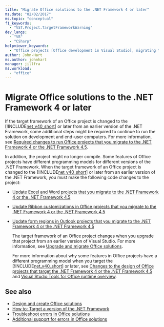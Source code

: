 ```yaml
---
title: "Migrate Office solutions to the .NET Framework 4 or later"
ms.date: "02/02/2017"
ms.topic: "conceptual"
f1_keywords:
  - "VST.Project.TargetFrameworkWarning"
dev_langs:
  - "VB"
  - "CSharp"
helpviewer_keywords:
  - "Office projects [Office development in Visual Studio], migrating to .NET Framework 4"
author: John-Hart
ms.author: johnhart
manager: jillfra
ms.workload:
  - "office"
---
```

# Migrate Office solutions to the .NET Framework 4 or later
  If the target framework of an Office project is changed to the [!INCLUDE[net_v40_short](../sharepoint/includes/net-v40-short-md.md)] or later from an earlier version of the .NET Framework, some additional steps might be required to continue to run the solution on development and end-user computers. For more information, see [Required changes to run Office projects that you migrate to the .NET Framework 4 or the .NET Framework 4.5](../vsto/required-changes-to-run-office-projects-that-you-migrate-to-the-dotnet-framework-4-or-the-dotnet-framework-4-5.md).

 In addition, the project might no longer compile. Some features of Office projects have different programming models for different versions of the .NET Framework. When the target framework of an Office project is changed to the [!INCLUDE[net_v40_short](../sharepoint/includes/net-v40-short-md.md)] or later from an earlier version of the .NET Framework, you must make the following code changes to the project:

- [Update Excel and Word projects that you migrate to the .NET Framework 4 or the .NET Framework 4.5](../vsto/updating-excel-and-word-projects-that-you-migrate-to-the-dotnet-framework-4-or-the-dotnet-framework-4-5.md)

- [Update Ribbon customizations in Office projects that you migrate to the .NET Framework 4 or the .NET Framework 4.5](/visualstudio/vsto/update-ribbon-customizations-in-office-projects-to-migrate-to-dotnet-framework-4-or-4-5)

- [Update form regions in Outlook projects that you migrate to the .NET Framework 4 or the .NET Framework 4.5](../vsto/updating-form-regions-in-outlook-projects-that-you-migrate-to-the-dotnet-framework-4-or-the-dotnet-framework-4-5.md)

  The target framework of an Office project changes when you upgrade that project from an earlier version of Visual Studio. For more information, see [Upgrade and migrate Office solutions](../vsto/upgrading-and-migrating-office-solutions.md).

  For more information about why some features in Office projects have a different programming model when you target the [!INCLUDE[net_v40_short](../sharepoint/includes/net-v40-short-md.md)] or later, see [Changes to the design of Office projects that target the .NET Framework 4 or the .NET Framework 4.5](../vsto/changes-to-the-design-of-office-projects-that-target-the-dotnet-framework-4-or-the-dotnet-framework-4-5.md) and [Visual Studio Tools for Office runtime overview](../vsto/visual-studio-tools-for-office-runtime-overview.md).

## See also
- [Design and create Office solutions](../vsto/designing-and-creating-office-solutions.md)
- [How to: Target a version of the .NET Framework](../ide/how-to-target-a-version-of-the-dotnet-framework.md)
- [Troubleshoot errors in Office solutions](../vsto/troubleshooting-errors-in-office-solutions.md)
- [Additional support for errors in Office solutions](../vsto/additional-support-for-errors-in-office-solutions.md)
